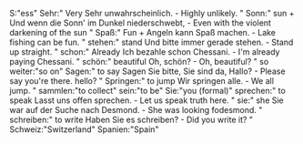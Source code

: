 S:"ess"
Sehr:"
Very
Sehr unwahrscheinlich. - Highly unlikely.
"
Sonn:"
sun
+
Und wenn die Sonn' im Dunkel niederschwebt, - Even with the violent darkening of the sun
"
Spaß:"
Fun
+
Angeln kann Spaß machen. - Lake fishing can be fun.
"
stehen:"
stand
Und bitte immer gerade stehen. - Stand up straight.
"
schon:"
Already
Ich bezahle schon Chessani. - I'm already paying Chessani.
"
schön:"
beautiful
Oh, schön? - Oh, beautiful?
"
so weiter:"so on"
Sagen:"
to say
Sagen Sie bitte, Sie sind da, Hallo? - Please say you're there. hello?
"
Springen:"
to jump
Wir springen alle. - We all jump.
"
sammlen:"to collect"
sein:"to be"
Sie:"you (formal)"
sprechen:"
to speak
Lasst uns offen sprechen. - Let us speak truth here.
"
sie:"
she
Sie war auf der Suche nach Desmond. - She was looking fodesmond.
"
schreiben:"
to write
Haben Sie es schreiben? - Did you write it?
"
Schweiz:"Switzerland"
Spanien:"Spain"